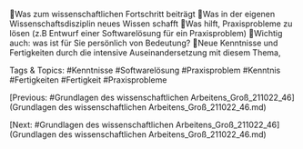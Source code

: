Was zum wissenschaftlichen Fortschritt beiträgt
Was in der eigenen Wissenschaftsdisziplin neues Wissen schafft
Was hilft, Praxisprobleme zu lösen (z.B Entwurf einer Softwarelösung für ein Praxisproblem)
Wichtig auch: was ist für Sie persönlich von Bedeutung?
Neue Kenntnisse und Fertigkeiten durch die intensive Auseinandersetzung mit diesem Thema, 

   Tags & Topics:
   #Kenntnisse
   #Softwarelösung
   #Praxisproblem
   #Kenntnis
   #Fertigkeiten
   #Fertigkeit
   #Praxisprobleme

[Previous: #Grundlagen des wissenschaftlichen Arbeitens_Groß_211022_46](Grundlagen des wissenschaftlichen Arbeitens_Groß_211022_46.md)

[Next: #Grundlagen des wissenschaftlichen Arbeitens_Groß_211022_46](Grundlagen des wissenschaftlichen Arbeitens_Groß_211022_46.md)